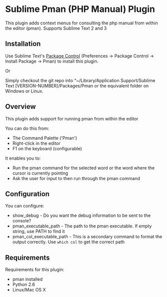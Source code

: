 Sublime Pman (PHP Manual) Plugin
================================

This plugin adds context menus for consulting the php manual from within the editor (pman). Supports Sublime Text 2 and 3

Installation
------------

Use Sublime Text's [Package Control](http://wbond.net/sublime_packages/package_control) (Preferences -> Package Control -> Install Package -> Pman) to install this plugin.

Or

Simply checkout the git repo into “~/Library/Application Support/Sublime Text [VERSION-NUMBER]/Packages/Pman or the equivalent folder on Windows or Linux.


Overview
--------

This plugin adds support for running pman from within the editor

You can do this from:

* The Command Palette ('Pman')
* Right-click in the editor
* F1 on the keyboard (configurable)

It enables you to:

* Run the pman command for the selected word or the word where the cursor is currently pointing
* Ask the user for input to then run through the pman command


Configuration
-------------

You can configure:

* show_debug - Do you want the debug information to be sent to the console?
* pman_executable_path - The path to the pman executable. If empty string, use PATH to find it
* pman_col_executable_path - This is a secondary command to format the output correctly. Use `which col` to get the correct path


Requirements
------------

Requirements for this plugin:

* pman installed
* Python 2.6
* Linux/Mac OS X

